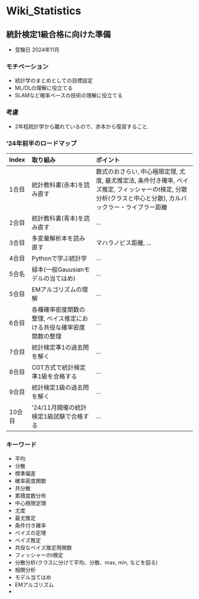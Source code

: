 # Wiki_Statistics

## 統計検定1級合格に向けた準備
+ 受験日 2024年11月

### モチベーション
+ 統計学のまとめとしての目標設定
+ ML/DLの理解に役立てる
+ SLAMなど確率ベースの技術の理解に役立てる

### 考慮
+ 2年程統計学から離れているので、赤本から復習すること.

### '24年前半のロードマップ
| Index | 取り組み | ポイント |
| :-- | :-- | :-- |
| 1合目 | 統計教科書(赤本)を読み直す | 数式のおさらい, 中心極限定理, 尤度, 最尤推定法, 条件付き確率, ベイズ推定, フィッシャーのt検定, 分散分析(クラスと中心と分散), カルバックラー・ライブラー距離 |
| 2合目 | 統計教科書(青本)を読み直す | ... |
| 3合目 | 多変量解析本を読み直す | マハラノビス距離, ... |
| 4合目 | Pythonで学ぶ統計学 | ... |
| 5合名 | 緑本(一般Gauusianモデルの当てはめ) | ... |
| 5合目 | EMアルゴリズムの理解 | ... |
| 6合目 | 各種確率密度関数の整理, ベイス推定における共役な確率密度関数の整理 | ... |
| 7合目 | 統計検定準1の過去問を解く | ... |
| 8合目 | CGT方式で統計検定準1級を合格する | ... |
| 9合目 | 統計検定1級の過去問を解く | ... |
| 10合目 | '24/11月開催の統計検定1級試験で合格する | ... |

### キーワード
+ 平均
+ 分散
+ 標準偏差
+ 確率密度関数
+ 共分散
+ 累積度数分布
+ 中心極限定理
+ 尤度
+ 最尤推定
+ 条件付き確率
+ ベイズの定理
+ ベイズ推定
+ 共役なベイズ推定用関数
+ フィッシャーのt検定
+ 分散分析(クラスに分けて平均、分散、max, min, などを図る)
+ 相関分析
+ モデル当てはめ
+ EMアルゴリズム
+ 

